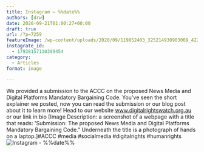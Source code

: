 ```yaml
---
title: Instagram – %%date%%
authors: [drw]
date: 2020-09-21T01:00:27+00:00
draft: true
url: /?p=7259
featureImage: /wp-content/uploads/2020/09/119852403_325214938903009_4220021984103398746_n.jpg
instagrate_id:
  - 17938157110399454
category:
  - Articles
format: image

---
```

We provided a submission to the ACCC on the proposed News Media and Digital Platforms Mandatory Bargaining Code. You've seen the short explainer we posted, now you can read the submission or our blog post about it to learn more! Head to our website www.digitalrightswatch.org.au or our link in bio [Image Description: a screenshot of a webpage with a title that reads: 'Submission: The proposed News Media and Digital Platforms Mandatory Bargaining Code." Underneath the title is a photograph of hands on a laptop.]#ACCC #media #socialmedia #digitalrights #humanrights
<img decoding="async" src="/wp-content/uploads/2020/09/119852403_325214938903009_4220021984103398746_n.jpg" alt="Instagram - %%date%%" />
